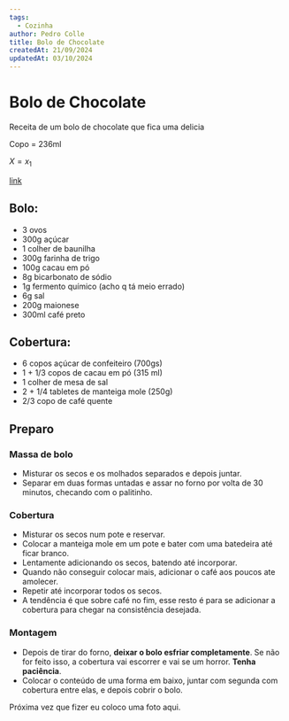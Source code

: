 ```yaml
---
tags:
  - Cozinha
author: Pedro Colle
title: Bolo de Chocolate
createdAt: 21/09/2024
updatedAt: 03/10/2024
---
```

# Bolo de Chocolate

Receita de um bolo de chocolate que fica uma delicia

Copo = 236ml

$X = x_1$

[link](google.com)

## Bolo:

- 3 ovos
- 300g açúcar
- 1 colher de baunilha 
- 300g farinha de trigo
- 100g cacau em pó
- 8g bicarbonato de sódio
- 1g fermento químico (acho q tá meio errado)
- 6g sal
- 200g maionese
- 300ml café preto
## Cobertura:

- 6 copos açúcar de confeiteiro (700gs)
- 1 + 1/3 copos de cacau em pó (315 ml)
- 1 colher de mesa de sal
- 2 + 1/4 tabletes de manteiga mole (250g)
- 2/3 copo de café quente


## Preparo
### Massa de bolo
- Misturar os secos e os molhados separados e depois juntar.
- Separar em duas formas untadas e assar no forno por volta de 30 minutos, checando com o palitinho.
### Cobertura
- Misturar os secos num pote e reservar.
- Colocar a manteiga mole em um pote e bater com uma batedeira até ficar branco. 
- Lentamente adicionando os secos, batendo até incorporar.
- Quando não conseguir colocar mais, adicionar o café aos poucos ate amolecer.
- Repetir até incorporar todos os secos.
- A tendência é que sobre café no fim, esse resto é para se adicionar a cobertura para chegar na consistência desejada.

### Montagem
- Depois de tirar do forno, **deixar o bolo esfriar completamente**. Se não for feito isso, a cobertura vai escorrer e vai se um horror. **Tenha paciência**.
- Colocar o conteúdo de uma forma em baixo, juntar com segunda com cobertura entre elas, e depois cobrir o bolo.



Próxima vez que fizer eu coloco uma foto aqui.